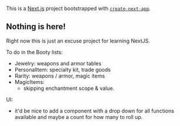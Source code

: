 This is a [Next.js](https://nextjs.org/) project bootstrapped with [`create-next-app`](https://github.com/vercel/next.js/tree/canary/packages/create-next-app).

## Nothing is here!

Right now this is just an excuse project for learning NextJS.

To do in the Booty lists:
- Jewelry: weapons and armor tables
- PersonalItem: specialty kit, trade goods
- Rarity: weapons / armor, magic items 
- MagicItems:
    - skipping enchantment scope & value.

UI:
- it'd be nice to add a component with a drop down for all functions available and maybe a count for how many to roll up.